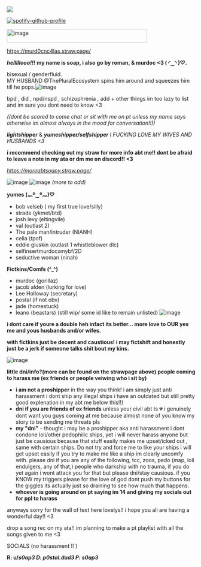 ## 
![](https://komarev.com/ghpvc/?username=p0staldud3-username&label=stalkers+count)


[![spotify-github-profile](https://spotify-github-profile.kittinanx.com/api/view?uid=31txs26qxzmv5k2hq2exzfeknuoe&cover_image=true&theme=novatorem&show_offline=true&background_color=121212&interchange=false&bar_color=bdc100&bar_color_cover=true)](https://github.com/kittinan/spotify-github-profile)

<img width="375" height="36" alt="image" src="https://github.com/user-attachments/assets/12c8dcc9-b538-4e41-80d0-131f47c95053" />


https://murd0cnc4las.straw.page/

***helllllooo!!!***
**my name is soap, i also go by roman, & murdoc <3 ( ◜‿◝ )♡.**

bisexual / genderfluid.  
MY HUSBAND @ThePluralEcosystem spins him around and squeezes him till he pops.![image](https://github.com/user-attachments/assets/409803d2-3c1c-4c94-850e-3bba7ab25b62)




bpd , did , npd/nspd , schizophrenia , add + other things im too lazy to list and im sure you dont need to know <3


*((dont be scared to come chat or sit with me on pt unless my name says otherwise im almost always in the mood for conversation!!))*

***lightshipper*** & 
***yumeshipper/selfshipper***
*I FUCKING LOVE MY WIVES AND HUSBANDS <3*



****i recommend checking out my straw for more info abt me!! dont be afraid to leave a note in my ata or dm me on discord!! <3****

*https://moreabtsoapy.straw.page/*

![image](https://github.com/user-attachments/assets/56beee04-d4df-476e-ae48-6dc4f7f737a0) ![image](https://github.com/user-attachments/assets/55323953-6fc4-4474-8194-32007eb491b3) *(more to add)*





**yumes (灬º‿º灬)♡**
- bob velseb ( my first true love/silly)
- strade (ykmet/btd) 
- josh levy (eltingvile)
- val (outlast 2)
- The pale man/intruder (NIANH) 
-  celia (tpof)
- eddie gluskin (outlast 1 whistleblower dlc)
- selfinsertmurdocxmybf/2D
- seductive woman (ninah)

**Fictkins/Comfs (^_^)**
- murdoc (gorillaz)
- jacob alden (lurking for love)
- Lee Holloway (secretary)
- postal (if not obv)
- jade (homestuck)
- leano (beastars)
(still wip/ some id like to remain unlisted)
![image](https://github.com/user-attachments/assets/0d9958b1-f490-4ab1-837b-57d9ed326777)




**i dont care if youre a double heh infact its better... more love to OUR yes me and yous husbands and/or wifes.**

**with fictkins just be decent and caustious! i may fictshift and honestly just be a jerk if someone talks shit bout my kins.**

![image](https://github.com/user-attachments/assets/ecffeebc-c0eb-40c2-b718-41eebf1a26ce)


****little dni/info?(more can be found on the strawpage above) people coming to harass me (ex friends or people veiwing who i sit by)****
 - **i am not a proshipper** in the way you think! i am simply just anti harassment i dont ship any illegal ships i have an outdated but still pretty good explenation in my abt me below this!!) 
 - **dni if you are friends of ex friends** unless your civil abt ts 💔 i genuinely dont want you guys coming at me because almost none of you know my story to be sending me threats pls
 - **my "dni"** - thought i may be a proshipper aka anti harassment i dont condone loli/other pedophilic ships, yet i will never harass anyone but just be causious because that stuff easily makes me upset/icked out , same with certain ships. Do not try and force me to like your ships i will get upset easily if you try to make me like a ship im clearly uncomfy with.
please dni if you are any of the following, tcc, zoos, pedo (map, loli endulgers, any of that,) people who darkship with no trauma, if you do yet again i wont attack you for that but please dni/stay causious. if you KNOW my triggers please for the love of god dont push my buttons for the giggles its actually just so draining to see how much that happens.
 - **whoever is going around on pt saying im 14 and giving my socials out for ppl to harass**

anyways sorry for the wall of text here lovelys!! i hope you all are having a wonderful day!! <3

drop a song rec on my ata!! im planning to make a pt playlist with all the songs given to me <3


SOCIALS (no harassment !! )

**R: u/_s0ap3
D: p0stal.dud3
P: s0ap3_** 
